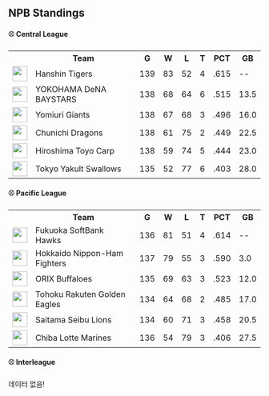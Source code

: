 ## NPB Standings

#### ⚾ Central League

<table>
<tr><th></th><th>Team</th><th>G</th><th>W</th><th>L</th><th>T</th><th>PCT</th><th>GB</th></tr>
<tr>
    <td><img src='https://npb.jp/bis/images/pet2025_t_1.gif' width='30'></td>
    <td>Hanshin
Tigers</td>
    <td>139</td>
    <td>83</td>
    <td>52</td>
    <td>4</td>
    <td>.615</td>
    <td>--</td>
</tr>
<tr>
    <td><img src='https://npb.jp/bis/images/pet2025_db_1.gif' width='30'></td>
    <td>YOKOHAMA DeNA
BAYSTARS</td>
    <td>138</td>
    <td>68</td>
    <td>64</td>
    <td>6</td>
    <td>.515</td>
    <td>13.5</td>
</tr>
<tr>
    <td><img src='https://npb.jp/bis/images/pet2025_g_1.gif' width='30'></td>
    <td>Yomiuri
Giants</td>
    <td>138</td>
    <td>67</td>
    <td>68</td>
    <td>3</td>
    <td>.496</td>
    <td>16.0</td>
</tr>
<tr>
    <td><img src='https://npb.jp/bis/images/pet2025_d_1.gif' width='30'></td>
    <td>Chunichi
Dragons</td>
    <td>138</td>
    <td>61</td>
    <td>75</td>
    <td>2</td>
    <td>.449</td>
    <td>22.5</td>
</tr>
<tr>
    <td><img src='https://npb.jp/bis/images/pet2025_c_1.gif' width='30'></td>
    <td>Hiroshima Toyo
Carp</td>
    <td>138</td>
    <td>59</td>
    <td>74</td>
    <td>5</td>
    <td>.444</td>
    <td>23.0</td>
</tr>
<tr>
    <td><img src='https://npb.jp/bis/images/pet2025_s_1.gif' width='30'></td>
    <td>Tokyo Yakult
Swallows</td>
    <td>135</td>
    <td>52</td>
    <td>77</td>
    <td>6</td>
    <td>.403</td>
    <td>28.0</td>
</tr>
</table>

#### ⚾ Pacific League

<table>
<tr><th></th><th>Team</th><th>G</th><th>W</th><th>L</th><th>T</th><th>PCT</th><th>GB</th></tr>
<tr>
    <td><img src='https://npb.jp/bis/images/pet2025_h_1.gif' width='30'></td>
    <td>Fukuoka SoftBank
Hawks</td>
    <td>136</td>
    <td>81</td>
    <td>51</td>
    <td>4</td>
    <td>.614</td>
    <td>--</td>
</tr>
<tr>
    <td><img src='' width='30'></td>
    <td>Hokkaido Nippon-Ham
Fighters</td>
    <td>137</td>
    <td>79</td>
    <td>55</td>
    <td>3</td>
    <td>.590</td>
    <td>3.0</td>
</tr>
<tr>
    <td><img src='' width='30'></td>
    <td>ORIX
Buffaloes</td>
    <td>135</td>
    <td>69</td>
    <td>63</td>
    <td>3</td>
    <td>.523</td>
    <td>12.0</td>
</tr>
<tr>
    <td><img src='https://npb.jp/bis/images/pet2025_e_1.gif' width='30'></td>
    <td>Tohoku Rakuten
Golden Eagles</td>
    <td>134</td>
    <td>64</td>
    <td>68</td>
    <td>2</td>
    <td>.485</td>
    <td>17.0</td>
</tr>
<tr>
    <td><img src='https://npb.jp/bis/images/pet2025_l_1.gif' width='30'></td>
    <td>Saitama Seibu
Lions</td>
    <td>134</td>
    <td>60</td>
    <td>71</td>
    <td>3</td>
    <td>.458</td>
    <td>20.5</td>
</tr>
<tr>
    <td><img src='https://npb.jp/bis/images/pet2025_m_1.gif' width='30'></td>
    <td>Chiba Lotte
Marines</td>
    <td>136</td>
    <td>54</td>
    <td>79</td>
    <td>3</td>
    <td>.406</td>
    <td>27.5</td>
</tr>
</table>

#### ⚾ Interleague

데이터 없음!

